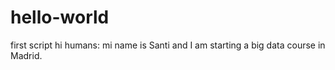 # hello-world
first script
hi humans: 
mi name is Santi and I am starting a big data course in Madrid.
